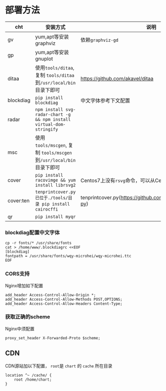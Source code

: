 # 部署方法


| cht | 安装方式 | 说明 |
| -- | -- | -- |
|gv | yum,apt等安装graphviz | 依赖`graphviz-gd` |
|gp | yum,apt等安装gnuplot | |
|ditaa |使用`tools/ditaa`, 复制 `tools/ditaa`到`/usr/local/bin`目录下即可|https://github.com/akavel/ditaa|
|blockdiag |`pip install blockdiag` |中文字体参考下文配置 |
| radar |`npm install svg-radar-chart -g && npm install virtual-dom-stringify`||
|msc | 使用`tools/mscgen`, 复制 `tools/mscgen`到`/usr/local/bin`目录下即可||
|cover |`pip install racovimge && yum install librsvg2` |Centos7上没有`rsvg`命令，可以从Centos6直接拷贝过去|
|cover:ten |`tenprintcover.py已位于./tools/目录 pip install cairocffi` |tenprintcover.py(https://github.com/mgiraldo/tenprintcover-py)|
| qr |`pip install myqr` ||

### blockdiag配置中文字体
```
cp -r fonts/* /usr/share/fonts
cat > /home/www/.blockdiagrc <<EOF
[blockdiag]
fontpath = /usr/share/fonts/wqy-microhei/wqy-microhei.ttc
EOF
``` 

### CORS支持
Nginx增加如下配置

```
add_header Access-Control-Allow-Origin *;
add_header Access-Control-Allow-Methods POST,OPTIONS;
add_header Access-Control-Allow-Headers Content-Type;
```

### 获取正确的scheme

Nginx中须配置

```
proxy_set_header X-Forwarded-Proto $scheme;
```

## CDN

CDN源站加以下配置， `root`是 `chart` 的 `cache` 所在目录

```
location ^~ /cache/ {
	root /home/chart;
}
```
